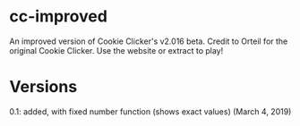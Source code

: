# cc-improved
An improved version of Cookie Clicker's v2.016 beta. Credit to Orteil for the original Cookie Clicker. Use the website or extract to play!
# Versions
0.1: added, with fixed number function (shows exact values) (March 4, 2019)
